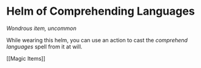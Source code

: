 # Helm of Comprehending Languages

*Wondrous item, uncommon*

While wearing this helm, you can use an action to cast the *comprehend languages* spell from it at will.


[[Magic Items]]